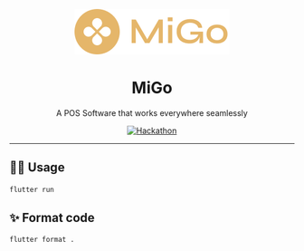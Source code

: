 <p align="center">
<img src="./assets/migo_logo.png" alt="Project logo"></a>
</p>
<h1 align="center">MiGo</h1>

<p  align="center">A POS Software that works everywhere seamlessly</p>

<div align="center">

[![Hackathon](https://img.shields.io/badge/hackathon-Ode2Create%202.0-orange.svg)](https://hacknu2-0.github.io/)

</div>

---

## 👷‍♂️ Usage

```sh
flutter run
```

## ✨ Format code

```sh
flutter format .
```

